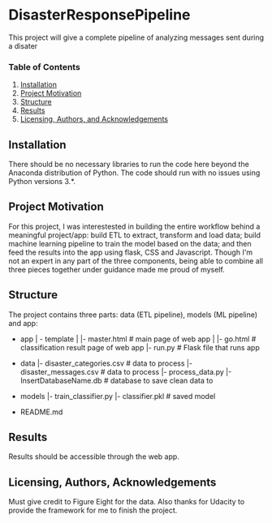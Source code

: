 # DisasterResponsePipeline

This project will give a complete pipeline of analyzing messages sent during a disater

### Table of Contents

1. [Installation](#installation)
2. [Project Motivation](#motivation)
3. [Structure](#structure)
4. [Results](#results)
5. [Licensing, Authors, and Acknowledgements](#licensing)

## Installation <a name="installation"></a>

There should be no necessary libraries to run the code here beyond the Anaconda distribution of Python.  The code should run with no issues using Python versions 3.*.

## Project Motivation<a name="motivation"></a>

For this project, I was interestested in building the entire workflow behind a meaningful project/app: build ETL to extract, transform and load data; build machine learning pipeline to train the model based on the data; and then feed the results into the app using flask, CSS and Javascript. Though I'm not an expert in any part of the three components, being able to combine all three pieces together under guidance made me proud of myself.

## Structure <a name="structure"></a>

The project contains three parts: data (ETL pipeline), models (ML pipeline) and app:

- app
| - template
| |- master.html  # main page of web app
| |- go.html  # classification result page of web app
|- run.py  # Flask file that runs app

- data
|- disaster_categories.csv  # data to process 
|- disaster_messages.csv  # data to process
|- process_data.py
|- InsertDatabaseName.db   # database to save clean data to

- models
|- train_classifier.py
|- classifier.pkl  # saved model 

- README.md

## Results<a name="results"></a>

Results should be accessible through the web app.

## Licensing, Authors, Acknowledgements<a name="licensing"></a>

Must give credit to Figure Eight for the data. Also thanks for Udacity to provide the framework for me to finish the project.
